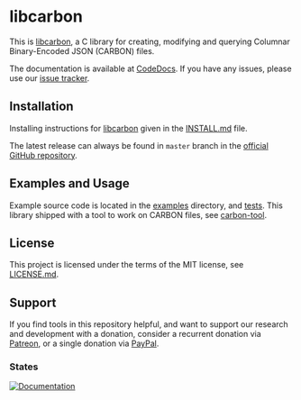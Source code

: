 # libcarbon

This is [libcarbon](https://github.com/protolabs/libcarbon), a C library for creating, modifying and querying 
Columnar Binary-Encoded JSON (CARBON) files.

The documentation is available at [CodeDocs](https://codedocs.xyz/protolabs/libcarbon/). If you have any issues, please 
use our [issue tracker](https://github.com/protolabs/libcarbon/issues).

## Installation

Installing instructions for [libcarbon](https://github.com/protolabs/libcarbon) given in the [INSTALL.md](INSTALL.md) 
file. 

The latest release can always be found in `master` branch in the 
[official GitHub repository](https://github.com/protolabs/libcarbon).

## Examples and Usage

Example source code is located in the [examples](examples) directory, and [tests](tests). This library shipped with a 
tool to work on CARBON files, see [carbon-tool](tools/carbon/). 

## License

This project is licensed under the terms of the MIT license, see 
[LICENSE.md](https://github.com/protolabs/libcarbon/blob/master/LICENSE).


## Support

If you find tools in this repository helpful, and want to support our research and development with a donation,
consider a recurrent donation via [Patreon](patreon.com/pinnecke), or a single donation via 
[PayPal](http://paypal.me/MarcusPinnecke).

### States

[![Documentation](https://codedocs.xyz/protolabs/libcarbon.svg)](https://codedocs.xyz/protolabs/libcarbon/)
